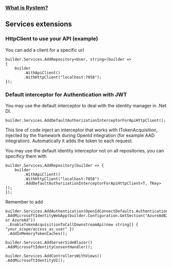 ﻿### [What is Rystem?](https://github.com/KeyserDSoze/Rystem)

## Services extensions

### HttpClient to use your API (example)
You can add a client for a specific url

    builder.Services.AddRepository<User, string>(builder =>
    {
        builder
            .WithApiClient()
            .WithHttpClient("localhost:7058");
    });

### Default interceptor for Authentication with JWT
You may use the default interceptor to deal with the identity manager in .Net DI.

    builder.Services.AddDefaultAuthorizationInterceptorForApiHttpClient();

This line of code inject an interceptor that works with ITokenAcquisition, injected by the framework during OpenId integration (for example AAD integration).
Automatically it adds the token to each request.

You may use the default identity interceptor not on all repositories, you can specificy them with

    builder.Services.AddRepository(builder => {
        builder
            .WithApiClient()
            .WithHttpClient("localhost:7058")
            .AddDefaultAuthorizationInterceptorForApiHttpClient<T, TKey>();
    });

Remember to add

    builder.Services.AddAuthentication(OpenIdConnectDefaults.AuthenticationScheme)
    .AddMicrosoftIdentityWebApp(builder.Configuration.GetSection("AzureAdB2C or AzureAd"))
     .EnableTokenAcquisitionToCallDownstreamApi(new string[] { "your_scope/access_as_user" })
     .AddInMemoryTokenCaches();

    builder.Services.AddServerSideBlazor()
    .AddMicrosoftIdentityConsentHandler();

    builder.Services.AddControllersWithViews()
    .AddMicrosoftIdentityUI();